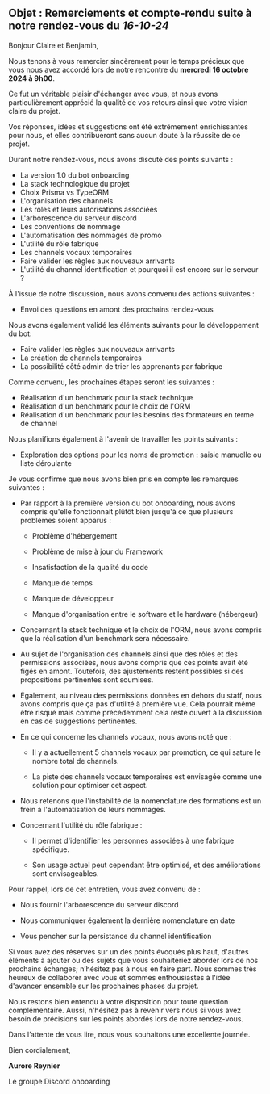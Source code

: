 ## Objet : Remerciements et compte-rendu suite à notre rendez-vous du _16-10-24_

Bonjour Claire et Benjamin,

Nous tenons à vous remercier sincèrement pour le temps précieux que vous nous avez accordé lors de notre rencontre du **mercredi 16 octobre 2024 à 9h00**.

Ce fut un véritable plaisir d'échanger avec vous, et nous avons particulièrement apprécié la qualité de vos retours ainsi que votre vision claire du projet.

Vos réponses, idées et suggestions ont été extrêmement enrichissantes pour nous, et elles contribueront sans aucun doute à la réussite de ce projet.

Durant notre rendez-vous, nous avons discuté des points suivants :

- La version 1.0 du bot onboarding
- La stack technologique du projet
- Choix Prisma vs TypeORM
- L'organisation des channels
- Les rôles et leurs autorisations associées
- L'arborescence du serveur discord
- Les conventions de nommage
- L'automatisation des nommages de promo
- L'utilité du rôle fabrique
- Les channels vocaux temporaires
- Faire valider les règles aux nouveaux arrivants
- L'utilité du channel identification et pourquoi il est encore sur le serveur ?

À l'issue de notre discussion, nous avons convenu des actions suivantes :

- Envoi des questions en amont des prochains rendez-vous

Nous avons également validé les éléments suivants pour le développement du bot:

- Faire valider les règles aux nouveaux arrivants
- La création de channels temporaires
- La possibilité côté admin de trier les apprenants par fabrique

Comme convenu, les prochaines étapes seront les suivantes :

- Réalisation d'un benchmark pour la stack technique
- Réalisation d'un benchmark pour le choix de l'ORM
- Réalisation d'un benchmark pour les besoins des formateurs en terme de channel

Nous planifions également à l'avenir de travailler les points suivants :

- Exploration des options pour les noms de promotion : saisie manuelle ou liste déroulante

Je vous confirme que nous avons bien pris en compte les remarques suivantes :

- Par rapport à la première version du bot onboarding, nous avons compris qu'elle fonctionnait plûtôt bien jusqu'à ce que plusieurs problèmes soient apparus :

  - Problème d'hébergement

  - Problème de mise à jour du Framework

  - Insatisfaction de la qualité du code

  - Manque de temps

  - Manque de développeur

  - Manque d'organisation entre le software et le hardware (hébergeur)

- Concernant la stack technique et le choix de l'ORM, nous avons compris que la réalisation d'un benchmark sera nécessaire.

- Au sujet de l'organisation des channels ainsi que des rôles et des permissions associées, nous avons compris que ces points avait été figés en amont. Toutefois, des ajustements restent possibles si des propositions pertinentes sont soumises.

- Également, au niveau des permissions données en dehors du staff, nous avons compris que ça pas d'utilité à première vue. Cela pourrait même être risqué mais comme précédemment cela reste ouvert à la discussion en cas de suggestions pertinentes.

- En ce qui concerne les channels vocaux, nous avons noté que :

  - Il y a actuellement 5 channels vocaux par promotion, ce qui sature le nombre total de channels.

  - La piste des channels vocaux temporaires est envisagée comme une solution pour optimiser cet aspect.

- Nous retenons que l'instabilité de la nomenclature des formations est un frein à l'automatisation de leurs nommages.

- Concernant l'utilité du rôle fabrique :

  - Il permet d'identifier les personnes associées à une fabrique spécifique.

  - Son usage actuel peut cependant être optimisé, et des améliorations sont envisageables.

Pour rappel, lors de cet entretien, vous avez convenu de :

- Nous fournir l'arborescence du serveur discord

- Nous communiquer également la dernière nomenclature en date

- Vous pencher sur la persistance du channel identification

Si vous avez des réserves sur un des points évoqués plus haut, d'autres éléments à ajouter ou des sujets que vous souhaiteriez aborder lors de nos prochains échanges; n’hésitez pas à nous en faire part. Nous sommes très heureux de collaborer avec vous et sommes enthousiastes à l'idée d'avancer ensemble sur les prochaines phases du projet.

Nous restons bien entendu à votre disposition pour toute question complémentaire. Aussi, n'hésitez pas à revenir vers nous si vous avez besoin de précisions sur les points abordés lors de notre rendez-vous.

Dans l’attente de vous lire, nous vous souhaitons une excellente journée.

Bien cordialement,

**Aurore Reynier**

Le groupe Discord onboarding
